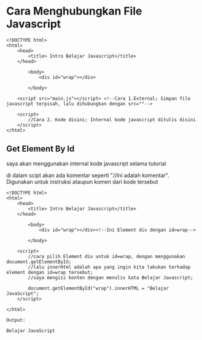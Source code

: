 <h1>Cara Menghubungkan File Javascript</h1>


```
<!DOCTYPE html>
<html>
    <head>
        <title> Intro Belajar Javascript</title> 
    </head>

        <body>
            <div id="wrap"></div>

        </body>

    <script src="main.js"></script> <!--Cara 1.External; Simpan file javascript terpisah, lalu dihubungkan dengan src=""-->
    
    <script>
        //Cara 2. Kode disini; Internal kode javascript ditulis disini
    </script>
</html>
```

<h2>Get Element By Id</h2>
<p>saya akan menggunakan internal kode javascript selama tutorial</p>
<p>di dalam scipt akan ada komentar seperti "//Ini adalah komentar".
    Digunakan untuk instruksi ataupun komen dari kode tersebut</p>


```
<!DOCTYPE html>
<html>
    <head>
        <title> Intro Belajar Javascript</title>
    </head>

        <body>
            <div id="wrap"></div><!--Ini Element div dengan id=wrap-->

        </body>

    <script>
        //cara pilih Element div untuk id=wrap, dengan menggunakan document.getElementById;
        //lalu innerHtml adalah apa yang ingin kita lakukan terhadap element dengan id=wrap tersebut;
        //saya mengisi konten dengan menulis kata Belajar Javascript;
        
        document.getElementById("wrap").innerHTML = "Belajar JavaScript";
    </script>
    
</html>
```

```
Output:

Belajar JavaScript
```
